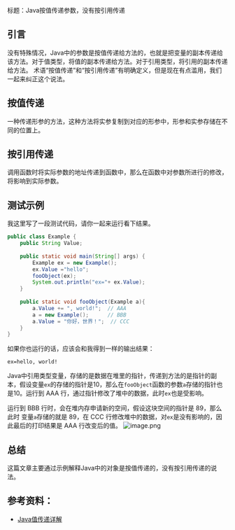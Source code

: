  标题：Java按值传递参数，没有按引用传递
## 引言
没有特殊情况，Java中的参数是按值传递给方法的，也就是把变量的副本传递给该方法。对于值类型，将值的副本传递给方法。对于引用类型，将引用的副本传递给方法。
术语“按值传递”和“按引用传递”有明确定义，但是现在有点滥用，我们一起来纠正这个说法。

## 按值传递
一种传递形参的方法，这种方法将实参复制到对应的形参中，形参和实参存储在不同的位置上。

## 按引用传递
调用函数时将实际参数的地址传递到函数中，那么在函数中对参数所进行的修改，将影响到实际参数。


## 测试示例

我这里写了一段测试代码，请你一起来运行看下结果。

```java
public class Example {  
    public String Value;  
  
    public static void main(String[] args) {  
        Example ex = new Example();  
        ex.Value ="hello";  
        fooObject(ex);  
        System.out.println("ex="+ ex.Value); 
    }
  
    public static void fooObject(Example a){  
        a.Value += ", world!";  // AAA
        a = new Example();      // BBB
        a.Value = "你好，世界！";  // CCC
    }  
}
```

如果你也运行的话，应该会和我得到一样的输出结果：
```
ex=hello, world!
```

Java中引用类型变量，存储的是数据在堆里的指针，传递到方法的是指针的副本，假设变量`ex`的存储的指针是10，那么在`fooObject`函数的参数`a`存储的指针也是10。运行到 AAA 行，通过指针修改了堆中的数据，此时`ex`也是受影响。

运行到 BBB 行时，会在堆内存申请新的空间，假设这块空间的指针是 89，那么此时 变量`a`存储的就是 89，在 CCC 行修改堆中的数据，对`ex`是没有影响的，因此最后的打印结果是 AAA 行改变后的值。
![image.png](https://note-1251668647.cos.ap-nanjing.myqcloud.com/20240509180156.png)


## 总结

这篇文章主要通过示例解释Java中的对象是按值传递的，没有按引用传递的说法。



## 参考资料：
- [Java值传递详解](https://javaguide.cn/java/basis/why-there-only-value-passing-in-java.html#%E5%BD%A2%E5%8F%82-%E5%AE%9E%E5%8F%82)